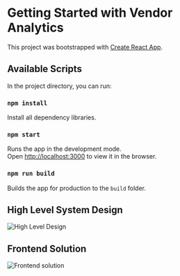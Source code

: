 # Getting Started with Vendor Analytics

This project was bootstrapped with [Create React App](https://github.com/facebook/create-react-app).

## Available Scripts

In the project directory, you can run:

### `npm install`

Install all dependency libraries.

### `npm start`

Runs the app in the development mode.\
Open [http://localhost:3000](http://localhost:3000) to view it in the browser.

### `npm run build`

Builds the app for production to the `build` folder.

## High Level System Design

![High Level Design](https://github.com/srikarslash/vendor-analytics/blob/main/HLD.png)

## Frontend Solution 

![Frontend solution](https://github.com/srikarslash/vendor-analytics/blob/main/UI_Solution.png)
